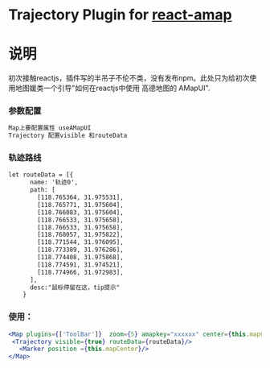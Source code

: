 # Trajectory Plugin for [react-amap](https://elemefe.github.io/react-amap/)

# 说明
初次接触reactjs，插件写的半吊子不伦不类，没有发布npm。此处只为给初次使用地图媛类一个引导"如何在reactjs中使用 高德地图的 AMapUI".

### 参数配置
```html
Map上要配置属性 useAMapUI
Trajectory 配置visible 和routeData
```

### 轨迹路线
```html
let routeData = [{
      name: '轨迹0',
      path: [
        [118.765364, 31.975531],
        [118.765771, 31.975604],
        [118.766083, 31.975604],
        [118.766533, 31.975658],
        [118.766533, 31.975658],
        [118.768057, 31.975822],
        [118.771544, 31.976095],
        [118.773389, 31.976286],
        [118.774408, 31.975868],
        [118.774591, 31.974521],
        [118.774966, 31.972983],
      ],
      desc:"鼠标停留在这，tip提示"
    }
```

### 使用：
 ```jsx
<Map plugins={['ToolBar']}  zoom={5} amapkey="xxxxxx" center={this.mapCenter} resizeEnable={true} useAMapUI={true}>
  <Trajectory visible={true} routeData={routeData}/>
	<Marker position ={this.mapCenter}/>
</Map>
```